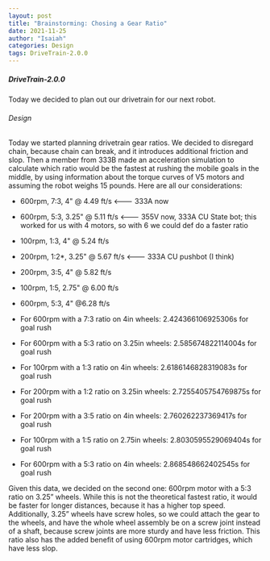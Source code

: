 ```yaml
---
layout: post
title: "Brainstorming: Chosing a Gear Ratio"
date: 2021-11-25
author: "Isaiah"
categories: Design
tags: DriveTrain-2.0.0
---
```

 
##### DriveTrain-2.0.0
Today we decided to plan out our drivetrain for our next robot. 

###### Design
Today we started planning drivetrain gear ratios. We decided to disregard chain, because chain can break, and it introduces additional friction and slop. Then a member from 333B made an acceleration simulation to calculate which ratio would be the fastest at rushing the mobile goals in the middle, by using information about the torque curves of V5 motors and assuming the robot weighs 15 pounds. Here are all our considerations:

- 600rpm, 7:3, 4"         @ 4.49 ft/s    <--- 333A now
- 600rpm, 5:3, 3.25"    @ 5.11 ft/s      <--- 355V now, 333A CU State bot; this worked for us with 4 motors, so with 6 we could def do a faster ratio
- 100rpm, 1:3, 4"           @ 5.24 ft/s
- 200rpm, 1:2*, 3.25"  @ 5.67 ft/s    <--- 333A CU pushbot (I think)
- 200rpm, 3:5, 4"         @ 5.82 ft/s
- 100rpm, 1:5, 2.75"     @ 6.00 ft/s
- 600rpm, 5:3, 4"         @6.28 ft/s

- For 600rpm with a 7:3 ratio on 4in wheels:      2.424366106925306s for goal rush
- For 600rpm with a 5:3 ratio on 3.25in wheels:   2.585674822114004s for goal rush
- For 100rpm with a 1:3 ratio on 4in wheels:      2.6186146828319083s for goal rush
- For 200rpm with a 1:2 ratio on 3.25in wheels:   2.7255405754769875s for goal rush
- For 200rpm with a 3:5 ratio on 4in wheels:      2.760262237369417s for goal rush
- For 100rpm with a 1:5 ratio on 2.75in wheels:   2.8030595529069404s for goal rush
- For 600rpm with a 5:3 ratio on 4in wheels:      2.868548662402545s for goal rush

Given this data, we decided on the second one: 600rpm motor with a 5:3 ratio on 3.25” wheels. While this is not the theoretical fastest ratio, it would be faster for longer distances, because it has a higher top speed. Additionally, 3.25” wheels have screw holes, so we could attach the gear to the wheels, and have the whole wheel assembly be on a screw joint instead of a shaft, because screw joints are more sturdy and have less friction. This ratio also has the added benefit of using 600rpm motor cartridges, which have less slop.
